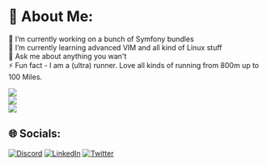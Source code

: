# 💫 About Me:
🔭 I’m currently working on a bunch of Symfony bundles <br>🌱 I’m currently learning advanced VIM and all kind of Linux stuff<br>💬 Ask me about anything you wan't<br>⚡ Fun fact - I am a (ultra) runner. Love all kinds of running from 800m up to 100 Miles.

![](https://github-readme-stats.vercel.app/api?username=MichaelBrauner&theme=nord&hide_border=false&include_all_commits=false&count_private=false)<br/>
![](https://github-readme-streak-stats.herokuapp.com/?user=MichaelBrauner&theme=nord&hide_border=false)<br/>
![](https://github-readme-stats.vercel.app/api/top-langs/?username=MichaelBrauner&theme=nord&hide_border=false&include_all_commits=false&count_private=false&layout=compact)

## 🌐 Socials:
[![Discord](https://img.shields.io/badge/Discord-%237289DA.svg?logo=discord&logoColor=white)](https://discord.gg/https://discord.gg/GgUq5pXG) [![LinkedIn](https://img.shields.io/badge/LinkedIn-%230077B5.svg?logo=linkedin&logoColor=white)](https://linkedin.com/in/michael-brauner) [![Twitter](https://img.shields.io/badge/Twitter-%231DA1F2.svg?logo=Twitter&logoColor=white)](https://twitter.com/michabrauner) 
